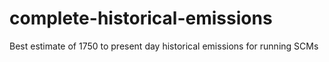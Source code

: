 # complete-historical-emissions
Best estimate of 1750 to present day historical emissions for running SCMs
